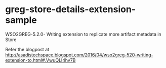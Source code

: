 # greg-store-details-extension-sample
WSO2GREG-5.2.0- Writing extension to replicate more artifact metadata in Store

Refer the blogpost at http://asadistechspace.blogspot.com/2016/04/wso2greg-520-writing-extension-to.html#.VwuQLl4hv7B
